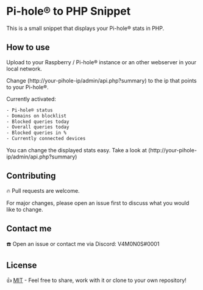 # Pi-hole® to PHP Snippet
This is a small snippet that displays your Pi-hole® stats in PHP.

## How to use
Upload to your Raspberry / Pi-hole® instance or an other webserver in your local network.

Change (http://your-pihole-ip/admin/api.php?summary) to the ip that points to your Pi-hole®.


Currently activated:
```bash
- Pi-hole® status
- Domains on blocklist
- Blocked queries today
- Overall queries today
- Blocked queries in %
- Currently connected devices
```

You can change the displayed stats easy. Take a look at (http://your-pihole-ip/admin/api.php?summary)

## Contributing
🔥 Pull requests are welcome. 

For major changes, please open an issue first to discuss what you would like to change.

## Contact me
☎️ Open an issue or contact me via Discord: V4M0N0S#0001

## License
👍 [MIT](https://choosealicense.com/licenses/mit/) - Feel free to share, work with it or clone to your own repository!
